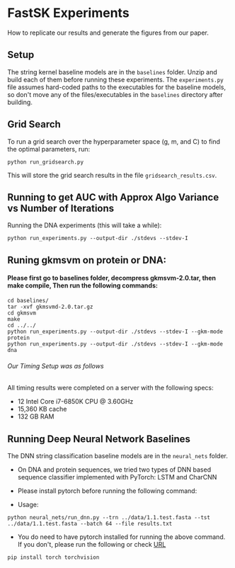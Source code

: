 # FastSK Experiments
How to replicate our results and generate the figures from our paper. 

## Setup
The string kernel baseline models are in the `baselines` folder. Unzip and build each of them before running these experiments. The `experiments.py` file assumes hard-coded paths to the executables for the baseline models, so don't move any of the files/executables in the `baselines` directory after building.

## Grid Search
To run a grid search over the hyperparameter space (g, m, and C) to find the optimal parameters, run:
```
python run_gridsearch.py
```
This will store the grid search results in the file `gridsearch_results.csv`.


## Running to get AUC with Approx Algo Variance vs Number of Iterations
Running the DNA experiments (this will take a while):
```
python run_experiments.py --output-dir ./stdevs --stdev-I
```

## Runing gkmsvm on protein or DNA:

#### Please first go to baselines folder, decompress gkmsvm-2.0.tar, then make compile, Then run the following commands: 

```
cd baselines/
tar -xvf gkmsvmd-2.0.tar.gz
cd gkmsvm
make
cd ../../
python run_experiments.py --output-dir ./stdevs --stdev-I --gkm-mode protein
python run_experiments.py --output-dir ./stdevs --stdev-I --gkm-mode dna
```


###### Our Timing Setup was as follows 
All timing results were completed on a server with the following specs:
-   12 Intel Core i7-6850K CPU @ 3.60GHz
-   15,360 KB cache
-   132 GB RAM


## Running Deep Neural Network Baselines

The DNN string classification baseline models are in the `neural_nets` folder.

+ On DNA and protein sequences, we tried two types of DNN based sequence  classifier implemented with PyTorch: LSTM and CharCNN

+ Please install pytorch before running the following command: 

+ Usage:
```
python neural_nets/run_dnn.py --trn ../data/1.1.test.fasta --tst ../data/1.1.test.fasta --batch 64 --file results.txt
```
+ You do need to have pytorch installed for running the above command. If you don't, please run the following or check  [URL](https://pytorch.org/get-started/locally/)
```
pip install torch torchvision
```
